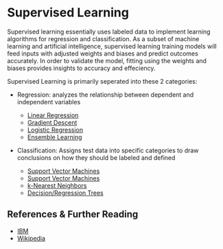 # Supervised Learning

Supervised learning essentially uses labeled data to implement learning algorithms for regression and classification. As a subset of machine learning and artificial intelligence, supervised learning training models will feed inputs with adjusted weights and biases and predict outcomes accurately. In order to validate the model, fitting using the weights and biases provides insights to accuracy and effeciency.

Supervised Learning is primarily seperated into these 2 categories:
- Regression: analyzes the relationship between dependent and independent variables
  - [Linear Regression](https://github.com/iobermeier/INDE-577-Data-Science-and-Machine-Learning/tree/main/Supervised-Learning/1-Linear-Regression)
  - [Gradient Descent](https://github.com/iobermeier/INDE-577-Data-Science-and-Machine-Learning/tree/main/Supervised-Learning/2-Gradient-Descent)
  - [Logistic Regression](https://github.com/iobermeier/INDE-577-Data-Science-and-Machine-Learning/tree/main/Supervised-Learning/3-Logistic-Regression)
  - [Ensemble Learning](https://github.com/iobermeier/INDE-577-Data-Science-and-Machine-Learning/tree/main/Supervised-Learning/8-Ensemble-Learning)

- Classification: Assigns test data into specific categories to draw conclusions on how they should be labeled and defined
  - [Support Vector Machines](https://github.com/iobermeier/INDE-577-Data-Science-and-Machine-Learning/tree/main/Supervised-Learning/5-Support-Vector-Machines)
  - [Support Vector Machines](https://github.com/iobermeier/INDE-577-Data-Science-and-Machine-Learning/tree/main/Supervised-Learning/5-Support-Vector-Machines)
  - [k-Nearest Neighbors](https://github.com/iobermeier/INDE-577-Data-Science-and-Machine-Learning/tree/main/Supervised-Learning/6-k-Nearest-Neighbors)
  - [Decision/Regression Trees](https://github.com/iobermeier/INDE-577-Data-Science-and-Machine-Learning/tree/main/Supervised-Learning/7-Decision%5CRegression-Trees)

## References & Further Reading
- [IBM](https://www.ibm.com/cloud/learn/supervised-learning)
- [Wikipedia](https://en.wikipedia.org/wiki/Supervised_learning)
